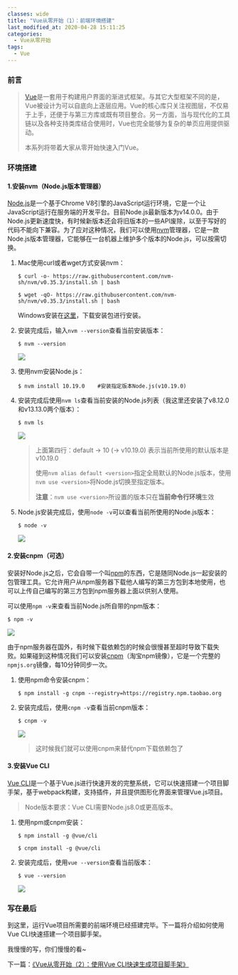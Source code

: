```yaml
---
classes: wide
title: "Vue从零开始（1）：前端环境搭建"
last_modified_at: 2020-04-28 15:11:25
categories:
  - Vue从零开始
tags:
  - Vue
---
```


### 前言

> [Vue](https://cn.vuejs.org/)是一套用于构建用户界面的渐进式框架。与其它大型框架不同的是，Vue被设计为可以自底向上逐层应用。Vue的核心库只关注视图层，不仅易于上手，还便于与第三方库或既有项目整合。另一方面，当与现代化的工具链以及各种支持类库结合使用时，Vue也完全能够为复杂的单页应用提供驱动。
>
> 本系列将带着大家从零开始快速入门Vue。

### 环境搭建

#### 1.安装nvm（Node.js版本管理器）

[Node.js](https://nodejs.org/)是一个基于Chrome V8引擎的JavaScript运行环境，它是一个让JavaScript运行在服务端的开发平台。目前Node.js最新版本为v14.0.0。由于Node.js更新速度快，有时候新版本还会将旧版本的一些API废除，以至于写好的代码不能向下兼容。为了应对这种情况，我们可以使用[nvm](https://github.com/nvm-sh/nvm)管理器，它是一款Node.js版本管理器，它能够在一台机器上维护多个版本的Node.js，可以按需切换。

1. Mac使用curl或者wget方式安装nvm：

   ```shell
   $ curl -o- https://raw.githubusercontent.com/nvm-sh/nvm/v0.35.3/install.sh | bash
   ```

   ```shell
   $ wget -qO- https://raw.githubusercontent.com/nvm-sh/nvm/v0.35.3/install.sh | bash
   ```

   Windows安装在[这里](https://github.com/coreybutler/nvm-windows/releases)，下载安装包进行安装。

2. 安装完成后，输入`nvm --version`查看当前安装版本：

   ```shell
   $ nvm --version
   ```

   ![](https://figure-b.ricardolsw.com/image/9UwS4Fm4Gv9VmCWd9QvJHKyNO50lll4P.jpg)

3. 使用nvm安装Node.js：

   ```shell
   $ nvm install 10.19.0 	#安装指定版本Node.js(v10.19.0)
   ```

4. 安装完成后使用`nvm ls`查看当前安装的Node.js列表（我这里还安装了v8.12.0和v13.13.0两个版本）：

   ```shell
   $ nvm ls
   ```

   ![](https://figure-b.ricardolsw.com/image/GSOSrnahPh8NoujpCnYXLNgneL55Rzsd.jpg)

   > 上面第四行：default -> 10 (-> v10.19.0) 表示当前所使用的默认版本是v10.19.0
   >
   > 使用`nvm alias default <version>`指定全局默认的Node.js版本，使用`nvm use <version>`将Node.js切换至指定版本。
   >
   > **注意**：`nvm use <version>`所设置的版本只在**当前命令行环境**生效

5. Node.js安装完成后，使用`node -v`可以查看当前所使用的Node.js版本：

   ```shell
   $ node -v
   ```

   ![](https://figure-b.ricardolsw.com/image/KmYCYrAhxgJRk85nIykYJzVrhjLYe8Qa.jpg)

#### 2.安装cnpm（可选）

安装好Node.js之后，它会自带一个叫[npm](https://www.npmjs.com/)的东西，它是随同Node.js一起安装的包管理工具。它允许用户从npm服务器下载他人编写的第三方包到本地使用，也可以上传自己编写的第三方包到npm服务器上面以供别人使用。

可以使用`npm -v`来查看当前Node.js所自带的npm版本：

```shell
$ npm -v
```

![](https://figure-b.ricardolsw.com/image/brxhU5ZnxMw0bhqB4dshWAudwGM1dSkT.jpg)

由于npm服务器在国外，有时候下载依赖包的时候会很慢甚至超时导致下载失败。如果碰到这种情况我们可以安装[cnpm](https://developer.aliyun.com/mirror/NPM?from=tnpm)（淘宝npm镜像），它是一个完整的`npmjs.org`镜像，每10分钟同步一次。

1. 使用npm命令安装cnpm：

   ```shell
   $ npm install -g cnpm --registry=https://registry.npm.taobao.org
   ```

2. 安装完成后，使用`cnpm -v`查看当前cnpm版本：

   ```shell
   $ cnpm -v
   ```

   ![](https://figure-b.ricardolsw.com/image/053leawrdSEXCOA1C1p4cPLwyphge8GR.jpg)

   > 这时候我们就可以使用cnpm来替代npm下载依赖包了

#### 3.安装Vue CLI

[Vue CLI](https://cli.vuejs.org/zh/)是一个基于Vue.js进行快速开发的完整系统，它可以快速搭建一个项目脚手架，基于webpack构建，支持插件，并且提供图形化界面来管理Vue.js项目。

> Node版本要求：Vue CLI需要Node.js8.0或更高版本。

1. 使用npm或cnpm安装：

   ```shell
   $ npm install -g @vue/cli
   ```

   ```shell
   $ cnpm install -g @vue/cli
   ```

2. 安装完成后，使用`vue --version`查看当前版本：

   ```shell
   $ vue --version
   ```

   ![](https://figure-b.ricardolsw.com/image/UCA2F8hhmYw7jbayyoh9lPutBLH17o2d.jpg)

### 写在最后

到这里，运行Vue项目所需要的前端环境已经搭建完毕。下一篇将介绍如何使用Vue CLI快速搭建一个项目脚手架。

我慢慢的写，你们慢慢的看~

下一篇：[《Vue从零开始（2）：使用Vue CLI快速生成项目脚手架》](https://ricardolsw.github.io/vue%E4%BB%8E%E9%9B%B6%E5%BC%80%E5%A7%8B/Vue%E4%BB%8E%E9%9B%B6%E5%BC%80%E5%A7%8B-2-%E4%BD%BF%E7%94%A8Vue-CLI%E5%BF%AB%E9%80%9F%E7%94%9F%E6%88%90%E9%A1%B9%E7%9B%AE%E8%84%9A%E6%89%8B%E6%9E%B6/)
